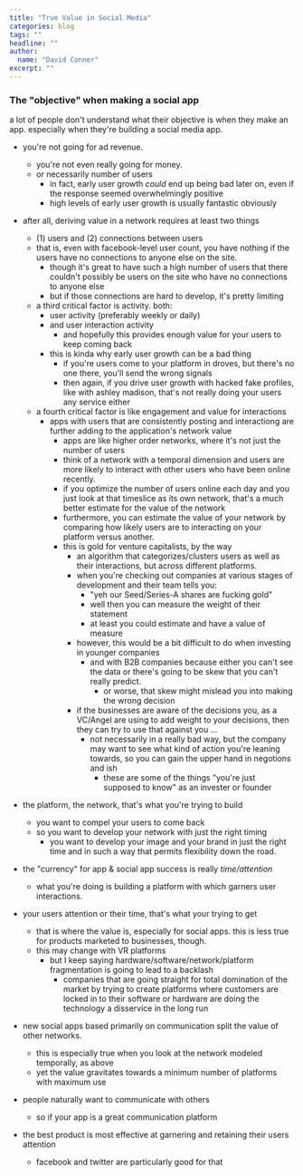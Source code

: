 ```yaml
---
title: "True Value in Social Media"
categories: blog
tags: ""
headline: ""
author:
  name: "David Conner"
excerpt: ""
---
```


### The "objective" when making a social app

a lot of people don't understand what their objective is when they make
an app. especially when they're building a social media app.
- you're not going for ad revenue.
  - you're not even really going for money.
  - or necessarily number of users
    - in fact, early user growth *could* end up being bad later on,
      even if the response seemed overwhelmingly positive
    - high levels of early user growth is usually fantastic obviously
- after all, deriving value in a network requires at least two things
  - (1) users and (2) connections between users
  - that is, even with facebook-level user count, you have nothing if
    the users have no connections to anyone else on the site.
    - though it's great to have such a high number of users that there
      couldn't possibly be users on the site who have no connections
      to anyone else
    - but if those connections are hard to develop, it's pretty
      limiting
  - a third critical factor is activity. both:
    - user activity (preferably weekly or daily)
    - and user interaction activity
      - and hopefully this provides enough value for your users to
        keep coming back
    - this is kinda why early user growth can be a bad thing
      - if you're users come to your platform in droves, but there's
        no one there, you'll send the wrong signals
      - then again, if you drive user growth with hacked fake
        profiles, like with ashley madison, that's not really doing
        your users any service either
  - a fourth critical factor is like engagement and value for interactions
    - apps with users that are consistently posting and interactiong are
      further adding to the application's network value
      - apps are like higher order networks, where it's not just the
      number of users
      - think of a network with a temporal dimension and users are more
        likely to interact with other users who have been online
        recently.
      - if you optimize the number of users online each day and you
        just look at that timeslice as its own network, that's a much
        better estimate for the value of the network
      - furthermore, you can estimate the value of your network by
        comparing how likely users are to interacting on your platform
        versus another.
      - this is gold for venture capitalists, by the way
        - an algorithm that categorizes/clusters users as well as
          their interactions, but across different platforms.
        - when you're checking out companies at various stages of
          development and their team tells you:
          - "yeh our Seed/Series-A shares are fucking gold"
          - well then you can measure the weight of their statement
          - at least you could estimate and have a value of measure
        - however, this would be a bit difficult to do when investing
          in younger companies
          - and with B2B companies because either you can't see the
            data or there's going to be skew that you can't really
            predict.
            - or worse, that skew might mislead you into making the
              wrong decision
        - if the businesses are aware of the decisions you, as a
          VC/Angel are using to add weight to your decisions, then
          they can try to use that against you ...
          - not necessarily in a really bad way, but the company may
            want to see what kind of action you're leaning towards, so
            you can gain the upper hand in negotions and ish
            - these are some of the things "you're just supposed to
              know" as an invester or founder

- the platform, the network, that's what you're trying to build
  - you want to compel your users to come back
  - so you want to develop your network with just the right timing
    - you want to develop your image and your brand in just the right
      time and in such a way that permits flexibility down the road.

- the "currency" for app & social app success is really *time/attention*
  - what you're doing is building a platform with which garners user
    interactions.
- your users attention or their time, that's what your trying to get
  - that is where the value is, especially for social apps. this is
    less true for products marketed to businesses, though.
  - this may change with VR platforms
    - but I keep saying hardware/software/network/platform
      fragmentation is going to lead to a backlash
      - companies that are going straight for total domination of the
        market by trying to create platforms where customers are
        locked in to their software or hardware are doing the
        technology a disservice in the long run

- new social apps based primarily on communication split the value of
  other networks.
  - this is especially true when you look at the network modeled
    temporally, as above
  - yet the value gravitates towards a minimum number of platforms
    with maximum use

- people naturally want to communicate with others
  - so if your app is a great communication platform

- the best product is most effective at garnering and retaining their
  users attention
  - facebook and twitter are particularly good for that
